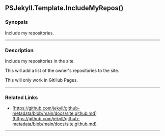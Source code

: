 PSJekyll.Template.IncludeMyRepos()
----------------------------------

### Synopsis
Include my repositories.

---

### Description

Include my repositories in the site.

This will add a list of the owner's repositories to the site.

This will only work in GitHub Pages.

---

### Related Links
* [https://github.com/jekyll/github-metadata/blob/main/docs/site.github.md](https://github.com/jekyll/github-metadata/blob/main/docs/site.github.md)

---
